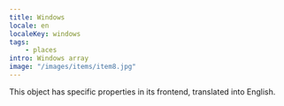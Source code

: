 ```yaml
---
title: Windows
locale: en
localeKey: windows
tags: 
    - places    
intro: Windows array
image: "/images/items/item8.jpg"
---
```


This object has specific properties in its frontend, translated into English.